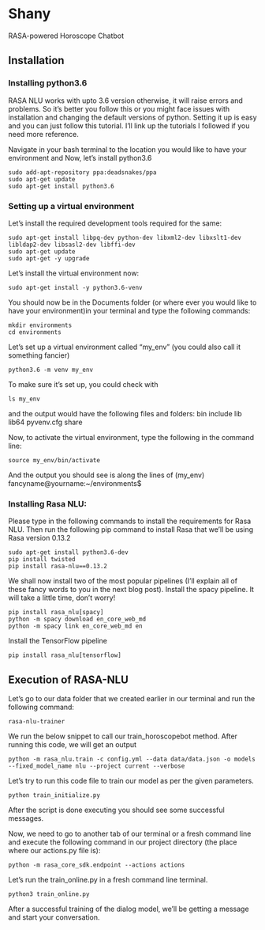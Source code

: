 # Shany
RASA-powered Horoscope Chatbot

## Installation

### Installing python3.6
RASA NLU works with upto 3.6 version otherwise, it will raise errors and problems. So it’s better you follow this or you might face issues with installation and changing the default versions of python. Setting it up is easy and you can just follow this tutorial. I’ll link up the tutorials I followed if you need more reference.

Navigate in your bash terminal to the location you would like to have your environment and Now, let’s install python3.6

```
sudo add-apt-repository ppa:deadsnakes/ppa
sudo apt-get update
sudo apt-get install python3.6
```
### Setting up a virtual environment
Let’s install the required development tools required for the same:
```
sudo apt-get install libpq-dev python-dev libxml2-dev libxslt1-dev libldap2-dev libsasl2-dev libffi-dev
sudo apt-get update
sudo apt-get -y upgrade
```
Let’s install the virtual environment now:
```
sudo apt-get install -y python3.6-venv
```
You should now be in the Documents folder (or where ever you would like to have your environment)in your terminal and type the following commands:
```
mkdir environments
cd environments
```
Let’s set up a virtual environment called “my_env” (you could also call it something fancier)
```
python3.6 -m venv my_env
```
To make sure it’s set up, you could check with
```
ls my_env
```
and the output would have the following files and folders:
bin    include    lib    lib64    pyvenv.cfg    share

Now, to activate the virtual environment, type the following in the command line:
```
source my_env/bin/activate
```
And the output you should see is along the lines of
(my_env) fancyname@yourname:~/environments$

### Installing Rasa NLU:
Please type in the following commands to install the requirements for Rasa NLU. Then run the following pip command to install Rasa that we’ll be using Rasa version 0.13.2 
```
sudo apt-get install python3.6-dev
pip install twisted
pip install rasa-nlu==0.13.2
```
We shall now install two of the most popular pipelines (I’ll explain all of these fancy words to you in the next blog post). Install the spacy pipeline. It will take a little time, don’t worry!
```
pip install rasa_nlu[spacy]
python -m spacy download en_core_web_md
python -m spacy link en_core_web_md en
```
Install the TensorFlow pipeline 
```
pip install rasa_nlu[tensorflow]
```

## Execution of RASA-NLU

Let’s go to our data folder that we created earlier in our terminal and run the following command:
```
rasa-nlu-trainer
```
We run the below snippet to call our train_horoscopebot method. After running this code, we will get an output
```
python -m rasa_nlu.train -c config.yml --data data/data.json -o models --fixed_model_name nlu --project current --verbose
```
Let’s try to run this code file to train our model as per the given parameters.
```
python train_initialize.py
```
After the script is done executing you should see some successful messages.

Now, we need to go to another tab of our terminal or a fresh command line and execute the following command in our project directory (the place where our actions.py file is):
```
python -m rasa_core_sdk.endpoint --actions actions
```
Let’s run the train_online.py in a fresh command line terminal.
```
python3 train_online.py
```
After a successful training of the dialog model, we’ll be getting a message and start your conversation.
